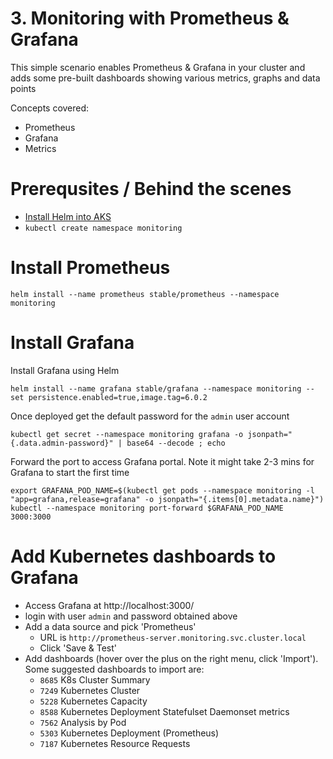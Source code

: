 # 3. Monitoring with Prometheus & Grafana

This simple scenario enables Prometheus & Grafana in your cluster and adds some pre-built dashboards showing various metrics, graphs and data points

Concepts covered:
- Prometheus
- Grafana
- Metrics

# Prerequsites / Behind the scenes
- [Install Helm into AKS](https://docs.microsoft.com/en-us/azure/aks/kubernetes-helm)
- `kubectl create namespace monitoring`

# Install Prometheus

```
helm install --name prometheus stable/prometheus --namespace monitoring
```

# Install Grafana

Install Grafana using Helm
```
helm install --name grafana stable/grafana --namespace monitoring --set persistence.enabled=true,image.tag=6.0.2
```

Once deployed get the default password for the `admin` user account
```
kubectl get secret --namespace monitoring grafana -o jsonpath="{.data.admin-password}" | base64 --decode ; echo
```

Forward the port to access Grafana portal. Note it might take 2-3 mins for Grafana to start the first time
```
export GRAFANA_POD_NAME=$(kubectl get pods --namespace monitoring -l "app=grafana,release=grafana" -o jsonpath="{.items[0].metadata.name}")
kubectl --namespace monitoring port-forward $GRAFANA_POD_NAME 3000:3000
```

# Add Kubernetes dashboards to Grafana
- Access Grafana at http://localhost:3000/
- login with user `admin` and password obtained above
- Add a data source and pick 'Prometheus' 
  - URL is `http://prometheus-server.monitoring.svc.cluster.local`
  - Click 'Save & Test'
- Add dashboards (hover over the plus on the right menu, click 'Import').  
Some suggested dashboards to import are:
  - `8685` K8s Cluster Summary
  - `7249` Kubernetes Cluster
  - `5228` Kubernetes Capacity 
  - `8588` Kubernetes Deployment Statefulset Daemonset metrics 
  - `7562` Analysis by Pod
  - `5303` Kubernetes Deployment (Prometheus)
  - `7187` Kubernetes Resource Requests 
